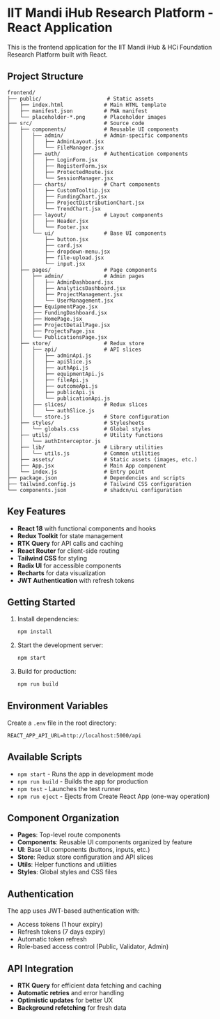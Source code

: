 # IIT Mandi iHub Research Platform - React Application

This is the frontend application for the IIT Mandi iHub & HCi Foundation Research Platform built with React.

## Project Structure

```
frontend/
├── public/                     # Static assets
│   ├── index.html             # Main HTML template
│   ├── manifest.json          # PWA manifest
│   └── placeholder-*.png      # Placeholder images
├── src/                       # Source code
│   ├── components/            # Reusable UI components
│   │   ├── admin/             # Admin-specific components
│   │   │   ├── AdminLayout.jsx
│   │   │   └── FileManager.jsx
│   │   ├── auth/              # Authentication components
│   │   │   ├── LoginForm.jsx
│   │   │   ├── RegisterForm.jsx
│   │   │   ├── ProtectedRoute.jsx
│   │   │   └── SessionManager.jsx
│   │   ├── charts/            # Chart components
│   │   │   ├── CustomTooltip.jsx
│   │   │   ├── FundingChart.jsx
│   │   │   ├── ProjectDistributionChart.jsx
│   │   │   └── TrendChart.jsx
│   │   ├── layout/            # Layout components
│   │   │   ├── Header.jsx
│   │   │   └── Footer.jsx
│   │   └── ui/                # Base UI components
│   │       ├── button.jsx
│   │       ├── card.jsx
│   │       ├── dropdown-menu.jsx
│   │       ├── file-upload.jsx
│   │       └── input.jsx
│   ├── pages/                 # Page components
│   │   ├── admin/             # Admin pages
│   │   │   ├── AdminDashboard.jsx
│   │   │   ├── AnalyticsDashboard.jsx
│   │   │   ├── ProjectManagement.jsx
│   │   │   └── UserManagement.jsx
│   │   ├── EquipmentPage.jsx
│   │   ├── FundingDashboard.jsx
│   │   ├── HomePage.jsx
│   │   ├── ProjectDetailPage.jsx
│   │   ├── ProjectsPage.jsx
│   │   └── PublicationsPage.jsx
│   ├── store/                 # Redux store
│   │   ├── api/               # API slices
│   │   │   ├── adminApi.js
│   │   │   ├── apiSlice.js
│   │   │   ├── authApi.js
│   │   │   ├── equipmentApi.js
│   │   │   ├── fileApi.js
│   │   │   ├── outcomeApi.js
│   │   │   ├── publicApi.js
│   │   │   └── publicationApi.js
│   │   ├── slices/            # Redux slices
│   │   │   └── authSlice.js
│   │   └── store.js           # Store configuration
│   ├── styles/                # Stylesheets
│   │   └── globals.css        # Global styles
│   ├── utils/                 # Utility functions
│   │   └── authInterceptor.js
│   ├── lib/                   # Library utilities
│   │   └── utils.js           # Common utilities
│   ├── assets/                # Static assets (images, etc.)
│   ├── App.jsx                # Main App component
│   └── index.js               # Entry point
├── package.json               # Dependencies and scripts
├── tailwind.config.js         # Tailwind CSS configuration
└── components.json            # shadcn/ui configuration
```

## Key Features

- **React 18** with functional components and hooks
- **Redux Toolkit** for state management
- **RTK Query** for API calls and caching
- **React Router** for client-side routing
- **Tailwind CSS** for styling
- **Radix UI** for accessible components
- **Recharts** for data visualization
- **JWT Authentication** with refresh tokens

## Getting Started

1. Install dependencies:
   ```bash
   npm install
   ```

2. Start the development server:
   ```bash
   npm start
   ```

3. Build for production:
   ```bash
   npm run build
   ```

## Environment Variables

Create a `.env` file in the root directory:

```
REACT_APP_API_URL=http://localhost:5000/api
```

## Available Scripts

- `npm start` - Runs the app in development mode
- `npm run build` - Builds the app for production
- `npm test` - Launches the test runner
- `npm run eject` - Ejects from Create React App (one-way operation)

## Component Organization

- **Pages**: Top-level route components
- **Components**: Reusable UI components organized by feature
- **UI**: Base UI components (buttons, inputs, etc.)
- **Store**: Redux store configuration and API slices
- **Utils**: Helper functions and utilities
- **Styles**: Global styles and CSS files

## Authentication

The app uses JWT-based authentication with:
- Access tokens (1 hour expiry)
- Refresh tokens (7 days expiry)
- Automatic token refresh
- Role-based access control (Public, Validator, Admin)

## API Integration

- **RTK Query** for efficient data fetching and caching
- **Automatic retries** and error handling
- **Optimistic updates** for better UX
- **Background refetching** for fresh data
